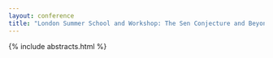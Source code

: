 ```yaml
---
layout: conference
title: "London Summer School and Workshop: The Sen Conjecture and Beyond"
---
```


{% include abstracts.html %}

